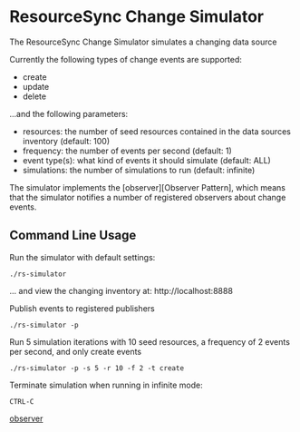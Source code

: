 # ResourceSync Change Simulator

The ResourceSync Change Simulator simulates a changing data source

Currently the following types of change events are supported:

* create
* update
* delete

...and the following parameters:

* resources: the number of seed resources contained in the data sources inventory (default: 100)
* frequency: the number of events per second (default: 1)
* event type(s): what kind of events it should simulate (default: ALL)
* simulations: the number of simulations to run (default: infinite)

The simulator implements the [observer][Observer Pattern], which means that the simulator notifies a number of registered observers about change events.

## Command Line Usage

Run the simulator with default settings:

    ./rs-simulator
    
... and view the changing inventory at: http://localhost:8888
    
Publish events to registered publishers

    ./rs-simulator -p
    
Run 5 simulation iterations with 10 seed resources, a frequency of 2 events per second, and only create events

    ./rs-simulator -p -s 5 -r 10 -f 2 -t create

Terminate simulation when running in infinite mode:

    CTRL-C

    
[observer](http://en.wikipedia.org/wiki/Observer_pattern)